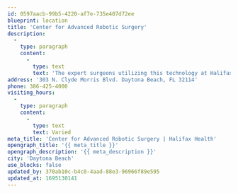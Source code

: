 ```yaml
---
id: 0597aacb-99b5-4220-af7e-735e407d72ee
blueprint: location
title: 'Center for Advanced Robotic Surgery'
description:
  -
    type: paragraph
    content:
      -
        type: text
        text: 'The expert surgeons utilizing this technology at Halifax Health are proud to offer excellent outcomes and the highest level of care.'
address: '303 N. Clyde Morris Blvd. Daytona Beach, FL 32114'
phone: 386-425-4000
visiting_hours:
  -
    type: paragraph
    content:
      -
        type: text
        text: Varied
meta_title: 'Center for Advanced Robotic Surgery | Halifax Health'
opengraph_title: '{{ meta_title }}'
opengraph_description: '{{ meta_description }}'
city: 'Daytona Beach'
use_blocks: false
updated_by: 370ab10c-b4c0-4aad-88e3-96966f89e595
updated_at: 1695130141
---
```

